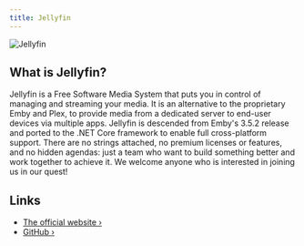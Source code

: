 ```yaml
---
title: Jellyfin
---
```


![Jellyfin](https://raw.githubusercontent.com/jellyfin/jellyfin-ux/master/branding/SVG/banner-logo-solid.svg?sanitize=true)

## What is Jellyfin?

Jellyfin is a Free Software Media System that puts you in control of managing and streaming your media. It is an alternative to the proprietary Emby and Plex, to provide media from a dedicated server to end-user devices via multiple apps. Jellyfin is descended from Emby's 3.5.2 release and ported to the .NET Core framework to enable full cross-platform support. There are no strings attached, no premium licenses or features, and no hidden agendas: just a team who want to build something better and work together to achieve it. We welcome anyone who is interested in joining us in our quest!

## Links

- [The official website ›](https://jellyfin.org/)
- [GitHub ›](https://github.com/jellyfin/jellyfin)
